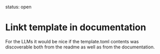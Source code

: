status: open
# Linkt template in documentation


For the LLMs it would be nice if the template.toml contents
was discoverable both from the readme as well as from the documentation.

